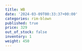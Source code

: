 ```yaml
---
title: WB
date: '2024-03-09T00:33:37+00:00'
categories: rim-blown
published: true
price: 329
out_of_stock: false
inventory: 1
weight: 450
---
```


